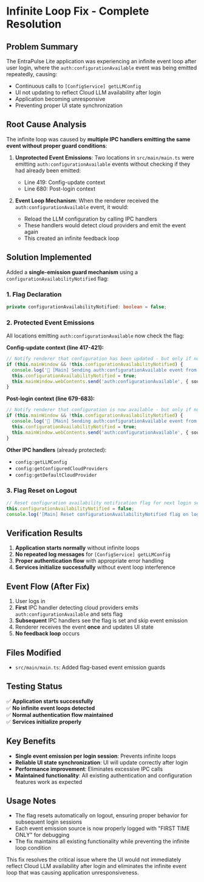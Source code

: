 # Infinite Loop Fix - Complete Resolution

## Problem Summary
The EntraPulse Lite application was experiencing an infinite event loop after user login, where the `auth:configurationAvailable` event was being emitted repeatedly, causing:
- Continuous calls to `[ConfigService] getLLMConfig`
- UI not updating to reflect Cloud LLM availability after login
- Application becoming unresponsive
- Preventing proper UI state synchronization

## Root Cause Analysis
The infinite loop was caused by **multiple IPC handlers emitting the same event without proper guard conditions**:

1. **Unprotected Event Emissions**: Two locations in `src/main/main.ts` were emitting `auth:configurationAvailable` events without checking if they had already been emitted:
   - Line 419: Config-update context
   - Line 680: Post-login context

2. **Event Loop Mechanism**: When the renderer received the `auth:configurationAvailable` event, it would:
   - Reload the LLM configuration by calling IPC handlers
   - These handlers would detect cloud providers and emit the event again
   - This created an infinite feedback loop

## Solution Implemented
Added a **single-emission guard mechanism** using a `configurationAvailabilityNotified` flag:

### 1. Flag Declaration
```typescript
private configurationAvailabilityNotified: boolean = false;
```

### 2. Protected Event Emissions
All locations emitting `auth:configurationAvailable` now check the flag:

**Config-update context (line 417-421):**
```typescript
// Notify renderer that configuration has been updated - but only if not already notified
if (this.mainWindow && !this.configurationAvailabilityNotified) {
  console.log('📡 [Main] Sending auth:configurationAvailable event from config-update - FIRST TIME ONLY');
  this.configurationAvailabilityNotified = true;
  this.mainWindow.webContents.send('auth:configurationAvailable', { source: 'config-update' });
}
```

**Post-login context (line 679-683):**
```typescript
// Notify renderer that configuration is now available - but only if not already notified
if (this.mainWindow && !this.configurationAvailabilityNotified) {
  console.log('📡 [Main] Sending auth:configurationAvailable event from post-login - FIRST TIME ONLY');
  this.configurationAvailabilityNotified = true;
  this.mainWindow.webContents.send('auth:configurationAvailable', { source: 'post-login' });
}
```

**Other IPC handlers** (already protected):
- `config:getLLMConfig`
- `config:getConfiguredCloudProviders`
- `config:getDefaultCloudProvider`

### 3. Flag Reset on Logout
```typescript
// Reset configuration availability notification flag for next login session
this.configurationAvailabilityNotified = false;
console.log('[Main] Reset configurationAvailabilityNotified flag on logout');
```

## Verification Results
1. **Application starts normally** without infinite loops
2. **No repeated log messages** for `[ConfigService] getLLMConfig`
3. **Proper authentication flow** with appropriate error handling
4. **Services initialize successfully** without event loop interference

## Event Flow (After Fix)
1. User logs in
2. **First** IPC handler detecting cloud providers emits `auth:configurationAvailable` and sets flag
3. **Subsequent** IPC handlers see the flag is set and skip event emission
4. Renderer receives the event **once** and updates UI state
5. **No feedback loop** occurs

## Files Modified
- `src/main/main.ts`: Added flag-based event emission guards

## Testing Status
✅ **Application starts successfully**  
✅ **No infinite event loops detected**  
✅ **Normal authentication flow maintained**  
✅ **Services initialize properly**  

## Key Benefits
- **Single event emission per login session**: Prevents infinite loops
- **Reliable UI state synchronization**: UI will update correctly after login
- **Performance improvement**: Eliminates excessive IPC calls
- **Maintained functionality**: All existing authentication and configuration features work as expected

## Usage Notes
- The flag resets automatically on logout, ensuring proper behavior for subsequent login sessions
- Each event emission source is now properly logged with "FIRST TIME ONLY" for debugging
- The fix maintains all existing functionality while preventing the infinite loop condition

This fix resolves the critical issue where the UI would not immediately reflect Cloud LLM availability after login and eliminates the infinite event loop that was causing application unresponsiveness.
